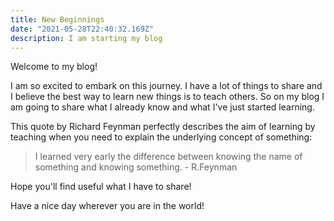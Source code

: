 ```yaml
---
title: New Beginnings
date: "2021-05-28T22:40:32.169Z"
description: I am starting my blog
---
```


Welcome to my blog!

I am so excited to embark on this journey. I have a lot of things to share and I believe the best way to learn new things is to teach others.
So on my blog I am going to share what I already know and what I've just started learning.

This quote by Richard Feynman perfectly describes the aim of learning by teaching when you need to explain the underlying concept of something:

> I learned very early the difference between knowing the name of something and knowing something. - R.Feynman

Hope you'll find useful what I have to share!

Have a nice day wherever you are in the world!
